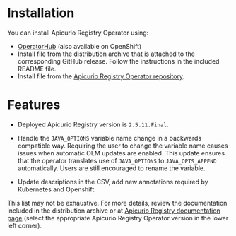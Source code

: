 # Installation

You can install Apicurio Registry Operator using:

* [OperatorHub](https://operatorhub.io/operator/apicurio-registry) (also available on OpenShift)
* Install file from the distribution archive that is attached to the corresponding GitHub release. Follow the instructions in the included README file.
* Install file from the [Apicurio Registry Operator repository](https://github.com/Apicurio/apicurio-registry-operator/tree/main/install).

# Features

* Deployed Apicurio Registry version is `2.5.11.Final`.

* Handle the `JAVA_OPTIONS` variable name change in a backwards compatible way. Requiring the user to change the variable name causes issues when automatic OLM updates are enabled. This update ensures that the operator translates use of `JAVA_OPTIONS` to `JAVA_OPTS_APPEND` automatically. Users are still encouraged to rename the variable.

* Update descriptions in the CSV, add new annotations required by Kubernetes and Openshift. 

This list may not be exhaustive. For more details, review the documentation included in the distribution archive or at [Apicurio Registry documentation page](https://www.apicur.io/registry/docs/) (select the appropriate Apicurio Registry Operator version in the lower left corner).
